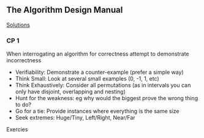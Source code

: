 ## The Algorithm Design Manual

[Solutions](https://algorist.com/algowiki/index.php/Solution_Wiki,_The_Algorithm_Design_Manual,_3rd_Edition)

### CP 1

When interrogating an algorithm for correctness attempt to demonstrate incorrectness
 - Verifiability: Demonstrate a counter-example (prefer a simple way)
 - Think Small: Look at several small examples (0, -1, 1, etc)
 - Think Exhaustively: Consider all permutations (as in intervals you can only have disjoint, overlapping and nesting)
 - Hunt for the weakness: eg why would the biggest prove the wrong thing to do?
 - Go for a tie: Provide instances where everything is the same size
 - Seek extremes: Huge/Tiny, Left/Right, Near/Far

Exercies